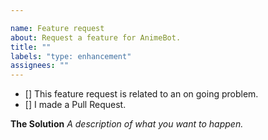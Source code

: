 ```yaml
---

name: Feature request
about: Request a feature for AnimeBot.
title: ""
labels: "type: enhancement"
assignees: ""
---
```


- [] This feature request is related to an on going problem.
- [] I made a Pull Request.

**The Solution**
*A description of what you want to happen.*
